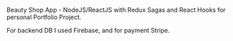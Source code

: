 Beauty Shop App - NodeJS/ReactJS with Redux Sagas and React Hooks for personal Portfolio Project. 

For backend DB I used Firebase, and for payment Stripe.

